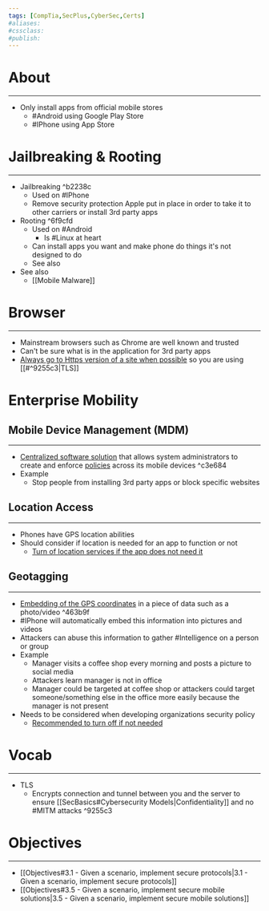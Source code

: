 ```yaml
---
tags: [CompTia,SecPlus,CyberSec,Certs]
#aliases:
#cssclass:
#publish:
---
```


# About
---
- Only install apps from official mobile stores
	- #Android using Google Play Store
	- #IPhone using App Store

# Jailbreaking & Rooting
---
- Jailbreaking ^b2238c
	- Used on #IPhone
	- Remove security protection Apple put in place in order to take it to other carriers or install 3rd party apps
- Rooting ^6f9cfd
	- Used on #Android
		- Is #Linux at heart
	- Can install apps you want and make phone do things it's not designed to do
	- See also
- See also 
	- [[Mobile Malware]]

# Browser
---
- Mainstream browsers such as Chrome are well known and trusted
- Can't be sure what is in the application for 3rd party apps
- <u>Always go to Https version of a site when possible</u> so you are using [[#^9255c3|TLS]]

# Enterprise Mobility

## Mobile Device Management (MDM)
---
- <u>Centralized software solution</u> that allows system administrators to create and enforce <u>policies</u> across its mobile devices ^c3e684
- Example
	- Stop people from installing 3rd party apps or block specific websites

## Location Access
---
- Phones have GPS location abilities
- Should consider if location is needed for an app to function or not
	- <u>Turn of location services if the app does not need it</u>

## Geotagging
---
- <u>Embedding of the GPS coordinates</u> in a piece of data such as a photo/video ^463b9f
- #IPhone will automatically embed this information into pictures and videos
- Attackers can abuse this information to gather #Intelligence on a person or group
- Example
	- Manager visits a coffee shop every morning and posts a picture to social media
	- Attackers learn manager is not in office
	- Manager could be targeted at coffee shop or attackers could target someone/something else in the office more easily because the manager is not present
- Needs to be considered when developing organizations security policy
	- <u>Recommended to turn off if not needed</u>

# Vocab
---
- TLS
	- Encrypts connection and tunnel between you and the server to ensure [[SecBasics#Cybersecurity Models|Confidentiality]] and no #MITM attacks ^9255c3

# Objectives
---
- [[Objectives#3.1 - Given a scenario, implement secure protocols|3.1 - Given a scenario, implement secure protocols]]
- [[Objectives#3.5 - Given a scenario, implement secure mobile solutions|3.5 - Given a scenario, implement secure mobile solutions]]